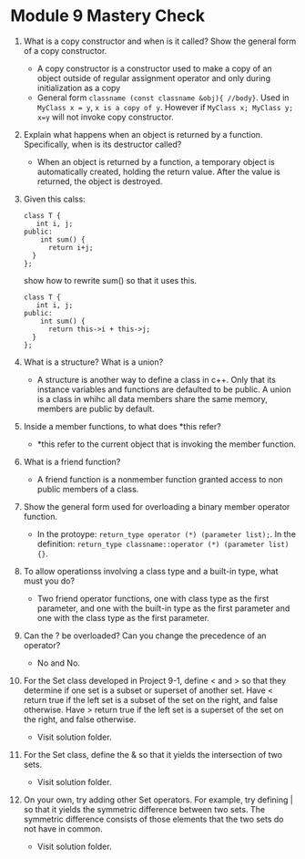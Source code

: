 # Module 9 Mastery Check

1. What is a copy constructor and when is it called? Show the general form of a copy constructor.
   - A copy constructor is a constructor used to make a copy of an object outside of regular assignment operator and only during initialization as a copy
   - General form `classname (const classname &obj){ //body}`. Used in `MyClass x = y`, `x is a copy of y`. However if `MyClass x; MyClass y; x=y` will not invoke copy constructor.
  
2. Explain what happens when an object is returned by a function. Specifically, when is its destructor called?
   - When an object is returned by a function, a temporary object is automatically created, holding the return value. After the value is returned, the object is destroyed.
  
3. Given this calss:
   ```
   class T {
      int i, j;
   public:
       int sum() {
         return i+j;
     }
   };
   ```
   show how to rewrite sum() so that it uses this.
   ```
   class T {
      int i, j;
   public:
       int sum() {
         return this->i + this->j;
     }
   };
   ```
4. What is a structure? What is a union?
   - A structure is another way to define a class in c++. Only that its instance variables and functions are defaulted to be public. A union is a class in whihc all data members share the same memory, members are public by default.
  
5. Inside a member functions, to what does *this refer?
   - *this refer to the current object that is invoking the member function.
  
6. What is a friend function?
   - A friend function is a nonmember function granted access to non public members of a class.
  
7. Show the general form used for overloading a binary member operator function.
   - In the protoype: `return_type operator (*) (parameter list);`. In the definition: `return_type classname::operator (*) (parameter list){}`.
  
8. To allow operationss involving a class type and a built-in type, what must you do?
   - Two friend operator functions, one with class type as the first parameter, and one with the built-in type as the first parameter and one with the class type as the first parameter.
  
9. Can the ? be overloaded? Can you change the precedence of an operator?
    - No and No.
  
10. For the Set class developed in Project 9-1, define < and > so that they determine if one set is a subset or superset of another set. Have < return true if the left set is a subset of the set on the right, and false otherwise. Have > return true if the left set is a superset of the set on the right, and false otherwise.
    - Visit solution folder.
   
11. For the Set class, define the & so that it yields the intersection of two sets.
    - Visit solution folder.
   
12. On your own, try adding other Set operators. For example, try defining | so that it yields the symmetric difference between two sets. The symmetric difference consists of those elements that the two sets do not have in common.
    - Visit solution folder.
